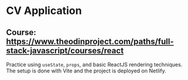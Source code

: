 # CV Application
## Course: https://www.theodinproject.com/paths/full-stack-javascript/courses/react

Practice using `useState`, `props`, and basic ReactJS rendering techniques. The setup is done with Vite and the project is deployed on Netlify.

